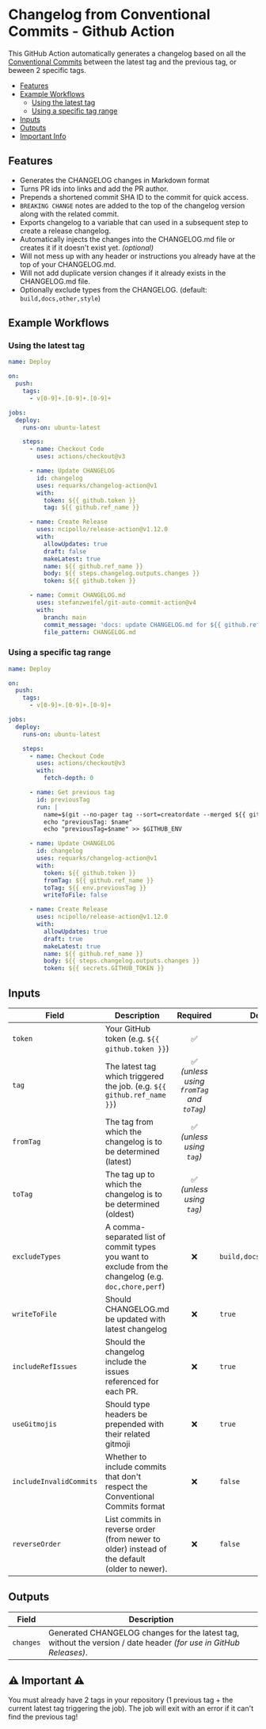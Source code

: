 # Changelog from Conventional Commits - Github Action

This GitHub Action automatically generates a changelog based on all the [Conventional Commits](https://www.conventionalcommits.org) between the latest tag and the previous tag, or beween 2 specific tags.

- [Features](#features)
- [Example Workflows](#example-workflows)
  - [Using the latest tag](#using-the-latest-tag)
  - [Using a specific tag range](#using-a-specific-tag-range)
- [Inputs](#inputs)
- [Outputs](#outputs)
- [Important Info](#warning-important-warning)

## Features

- Generates the CHANGELOG changes in Markdown format
- Turns PR ids into links and add the PR author.
- Prepends a shortened commit SHA ID to the commit for quick access.
- `BREAKING CHANGE` notes are added to the top of the changelog version along with the related commit.
- Exports changelog to a variable that can used in a subsequent step to create a release changelog.
- Automatically injects the changes into the CHANGELOG.md file or creates it if it doesn't exist yet. *(optional)*
- Will not mess up with any header or instructions you already have at the top of your CHANGELOG.md.
- Will not add duplicate version changes if it already exists in the CHANGELOG.md file.
- Optionally exclude types from the CHANGELOG. (default: `build,docs,other,style`)

## Example Workflows

### Using the latest tag

``` yaml
name: Deploy

on:
  push:
    tags:
      - v[0-9]+.[0-9]+.[0-9]+

jobs:
  deploy:
    runs-on: ubuntu-latest

    steps:
      - name: Checkout Code
        uses: actions/checkout@v3

      - name: Update CHANGELOG
        id: changelog
        uses: requarks/changelog-action@v1
        with:
          token: ${{ github.token }}
          tag: ${{ github.ref_name }}

      - name: Create Release
        uses: ncipollo/release-action@v1.12.0
        with:
          allowUpdates: true
          draft: false
          makeLatest: true
          name: ${{ github.ref_name }}
          body: ${{ steps.changelog.outputs.changes }}
          token: ${{ github.token }}

      - name: Commit CHANGELOG.md
        uses: stefanzweifel/git-auto-commit-action@v4
        with:
          branch: main
          commit_message: 'docs: update CHANGELOG.md for ${{ github.ref_name }} [skip ci]'
          file_pattern: CHANGELOG.md
```

### Using a specific tag range

``` yaml
name: Deploy

on:
  push:
    tags:
      - v[0-9]+.[0-9]+.[0-9]+

jobs:
  deploy:
    runs-on: ubuntu-latest

    steps:
      - name: Checkout Code
        uses: actions/checkout@v3
        with:
          fetch-depth: 0

      - name: Get previous tag
        id: previousTag
        run: |
          name=$(git --no-pager tag --sort=creatordate --merged ${{ github.ref_name }} | tail -2 | head -1)
          echo "previousTag: $name"
          echo "previousTag=$name" >> $GITHUB_ENV

      - name: Update CHANGELOG
        id: changelog
        uses: requarks/changelog-action@v1
        with:
          token: ${{ github.token }}
          fromTag: ${{ github.ref_name }}
          toTag: ${{ env.previousTag }}
          writeToFile: false

      - name: Create Release
        uses: ncipollo/release-action@v1.12.0
        with:
          allowUpdates: true
          draft: true
          makeLatest: true
          name: ${{ github.ref_name }}
          body: ${{ steps.changelog.outputs.changes }}
          token: ${{ secrets.GITHUB_TOKEN }}
```

## Inputs

| Field | Description | Required | Default |
|-------|-------------|:--------:|---------|
| `token` | Your GitHub token (e.g. `${{ github.token }}`) | :white_check_mark: | |
| `tag` | The latest tag which triggered the job. (e.g. `${{ github.ref_name }}`) | :white_check_mark: <br> *(unless using `fromTag` and `toTag`)* | |
| `fromTag` | The tag from which the changelog is to be determined (latest) | :white_check_mark: <br> *(unless using `tag`)* | |
| `toTag` | The tag up to which the changelog is to be determined (oldest) | :white_check_mark: <br> *(unless using `tag`)* | |
| `excludeTypes` | A comma-separated list of commit types you want to exclude from the changelog (e.g. `doc,chore,perf`) | :x: | `build,docs,other,style` |
| `writeToFile` | Should CHANGELOG.md be updated with latest changelog | :x: | `true` |
| `includeRefIssues` | Should the changelog include the issues referenced for each PR. | :x: | `true` |
| `useGitmojis` | Should type headers be prepended with their related gitmoji | :x: | `true` |
| `includeInvalidCommits` | Whether to include commits that don't respect the Conventional Commits format | :x: | `false` |
| `reverseOrder` | List commits in reverse order (from newer to older) instead of the default (older to newer). | :x: | `false` |

## Outputs

| Field | Description |
|-------|-------------|
| `changes` | Generated CHANGELOG changes for the latest tag, without the version / date header *(for use in GitHub Releases)*. |

## :warning: Important :warning:

You must already have 2 tags in your repository (1 previous tag + the current latest tag triggering the job). The job will exit with an error if it can't find the previous tag!
